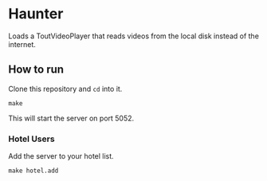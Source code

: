 # Haunter
Loads a ToutVideoPlayer that reads videos from the local disk instead of the internet.


## How to run
Clone this repository and `cd` into it.
```
make
```

This will start the server on port 5052.


### Hotel Users
Add the server to your hotel list.
```
make hotel.add
```
